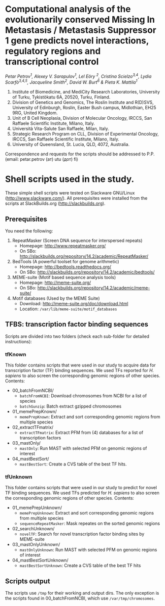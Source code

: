 # Computational analysis of the evolutionarily conserved Missing In Metastasis / Metastasis Suppressor 1 gene predicts novel interactions, regulatory regions and transcriptional control

_Petar Petrov<sup>1</sup>, Alexey V. Sarapulov<sup>1</sup>, Lel Eöry <sup>2</sup>, Cristina Scielzo<sup>3,4</sup>, Lydia Scarfò<sup>3,4,5</sup>, Jacqueline Smith<sup>2</sup>, David W. Burt<sup>6</sup> & Pieta K. Mattila<sup>1</sup>_

1. Institute of Biomedicine, and MediCity Research Laboratories, University of Turku, Tykistökatu 6A, 20520, Turku,
Finland. 
2. Division of Genetics and Genomics, The Roslin Institute and R(D)SVS, University of Edinburgh, Roslin,
Easter Bush campus, Midlothian, EH25 9RG, United Kingdom. 
3. Unit of B Cell Neoplasia, Division of Molecular
Oncology, IRCCS, San Raffaele Scientific Institute, Milano, Italy. 
4. Università Vita-Salute San Raffaele, Milan, Italy.
5. Strategic Research Program on CLL, Division of Experimental Oncology, IRCCS, San Raffaele Scientific Institute,
Milano, Italy. 
6. University of Queensland, St. Lucia, QLD, 4072, Australia.

Correspondence and requests for the scripts should be addressed to P.P. (email: petar.petrov (ат) utu (дот) fi)

# Shell scripts used in the study.

These simple shell scripts were tested on Slackware GNU/Linux (http://www.slackware.com/). All prerequisites were installed from the scripts at SlackBuilds.org (http://slackbuilds.org).

## Prerequisites

You need the following:

1.  RepeatMasker (Screen DNA sequence for interspersed repeats)
    * Homepage: http://www.repeatmasker.org/
    * On SBo: http://slackbuilds.org/repository/14.2/academic/RepeatMasker/
2.  BedTools (A powerful toolset for genome arithmetic)
    * Homepage: http://bedtools.readthedocs.org/
    * On SBo: http://slackbuilds.org/repository/14.2/academic/bedtools/
3.  MEME-suite (Motif based sequence analysis tools)
    * Homepage: http://meme-suite.org/
    * On SBo: http://slackbuilds.org/repository/14.2/academic/meme-suite/
4.  Motif databases (Used by the MEME Suite)
    * Download: http://meme-suite.org/doc/download.html
    * Location: `/var/lib/meme-suite/motif_databases`

## TFBS: transcription factor binding sequences

Scripts are divided into two folders (check each sub-folder for detailed instructions):

### tfKnown

This folder contains scripts that were used in our study to acquire data for transcription factor (TF) binding sequences. We used TFs reported for _H. sapiens_ to also screen the corresponding genomic regions of other species. Contents:

* 00_batchFromNCBI/
    * `batchFromNCBI`: Download chromosomes from NCBI for a list of species
    * `batchGunzip`: Batch extract gzipped chromosomes
* 01_memePrepKnown/
    * `memePrepKnown`: Extract and sort corresponding genomic regions from multiple species
* 02_extractTFmatrix/
    * `extractTFmatrix`: Extract PFM from (4) databases for a list of transcription factors
* 03_mastOnly/
    * `mastOnly`: Run MAST with selected PFM on genomic regions of interest
* 04_mastBestSort/
    * `mastBestSort`: Create a CVS table of the best TF hits.
    
### tfUnknown

This folder contains scripts that were used in our study to predict for novel TF binding sequences. We used TFs predicted for _H. sapiens_ to also screen the corresponding genomic regions of other species. Contents:

* 01_memePrepUnknown/
    * `memePrepUnknown`: Extract and sort corresponding genomic regions from multiple species
    * `sequenceRepeatMasker`: Mask repeates on the sorted genomic regions
* 02_searchUnknown/
    * `novelTF`: Search for novel transcription factor binding sites by MEME-suite
* 03_mastOnlyUnknown/
    * `mastOnlyUnknown`: Run MAST with selected PFM on genomic regions of interest
* 04_mastBestSortUnknown/
    * `mastBestSortUnknown`: Create a CVS table of the best TF hits

## Scripts output

The scripts use `/tmp` for their working and output dirs. The only exception is the scripts found in 00_batchFromNCBI, which use `/var/tmp/chromosomes`.
